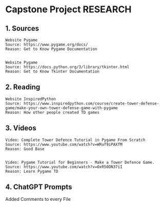 # Capstone Project RESEARCH

## 1. Sources

```
Website Pygame
Source: https://www.pygame.org/docs/
Reason: Get to Know Pygame Documentation


Website Pygame
Source: https://docs.python.org/3/library/tkinter.html
Reason: Get to Know Tkinter Documentation
```

## 2. Reading

```
Website InspiredPython
Source: https://www.inspiredpython.com/course/create-tower-defense-game/make-your-own-tower-defense-game-with-pygame
Reason: How other people created TD games
```

## 3. Videos

```
Video: Complete Tower Defence Tutorial in Pygame From Scratch
Source: https://www.youtube.com/watch?v=WRuf9iPAXfM
Reason: Good Base


Video: Pygame Tutorial for Beginners - Make a Tower Defence Game.
Source: https://www.youtube.com/watch?v=OxR50DN37iI
Reason: Learn Pygame TD
```

## 4. ChatGPT Prompts

Added Comments to every File